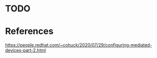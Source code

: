 # TODO


# References
https://people.redhat.com/~cohuck/2020/07/29/configuring-mediated-devices-part-2.html
